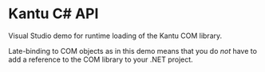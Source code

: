 # Kantu C# API

Visual Studio demo for runtime loading of the Kantu COM library. 

Late-binding to COM objects as in this demo means that you do *not*  have to add a reference to the COM library to your .NET project. 
